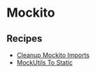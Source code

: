 # Mockito

## Recipes

* [Cleanup Mockito Imports](cleanupmockitoimports.md)
* [MockUtils To Static](mockutilstostatic.md)

